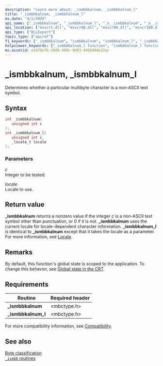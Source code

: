 ```yaml
---
description: "Learn more about: _ismbbkalnum, _ismbbkalnum_l"
title: "_ismbbkalnum, _ismbbkalnum_l"
ms.date: "4/2/2020"
api_name: ["_ismbbkalnum", "_ismbbkalnum_l", "_o__ismbbkalnum", "_o__ismbbkalnum_l"]
api_location: ["msvcrt.dll", "msvcr80.dll", "msvcr90.dll", "msvcr100.dll", "msvcr100_clr0400.dll", "msvcr110.dll", "msvcr110_clr0400.dll", "msvcr120.dll", "msvcr120_clr0400.dll", "ucrtbase.dll", "api-ms-win-crt-multibyte-l1-1-0.dll", "api-ms-win-crt-private-l1-1-0.dll"]
api_type: ["DLLExport"]
topic_type: ["apiref"]
f1_keywords: ["_ismbbkalnum", "ismbbkalnum", "ismbbkalnum_l", "_ismbbkalnum_l"]
helpviewer_keywords: ["_ismbbkalnum_l function", "ismbbkalnum_l function", "_ismbbkalnum function", "ismbbkalnum function"]
ms.assetid: e1d70e7b-29d0-469c-9d93-442b99de22ac
---
```

# _ismbbkalnum, _ismbbkalnum_l

Determines whether a particular multibyte character is a non-ASCII text symbol.

## Syntax

```C
int _ismbbkalnum(
   unsigned int c
);
int _ismbbkalnum_l(
   unsigned int c,
   _locale_t locale
);
```

### Parameters

*c*<br/>
Integer to be tested.

*locale*<br/>
Locale to use.

## Return value

**_ismbbkalnum** returns a nonzero value if the integer *c* is a non-ASCII text symbol other than punctuation, or 0 if it is not. **_ismbbkalnum** uses the current locale for locale-dependent character information. **_ismbbkalnum_l** is identical to **_ismbbkalnum** except that it takes the locale as a parameter. For more information, see [Locale](../locale.md).

## Remarks

By default, this function's global state is scoped to the application. To change this behavior, see [Global state in the CRT](../global-state.md).

## Requirements

|Routine|Required header|
|-------------|---------------------|
|**_ismbbkalnum**|\<mbctype.h>|
|**_ismbbkalnum_l**|\<mbctype.h>|

For more compatibility information, see [Compatibility](../compatibility.md).

## See also

[Byte classification](../byte-classification.md)\
[`_ismbb` routines](../ismbb-routines.md)
